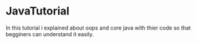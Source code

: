 # JavaTutorial

In this tutorial i explained about oops and core java with thier code so that begginers can understand it easily.
